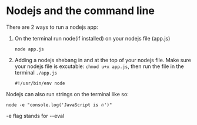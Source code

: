 # Nodejs and the command line

There are 2 ways to run a nodejs app:

1. On the terminal run node(if installed) on your nodejs file (app.js)

    ```
    node app.js
    ```

2. Adding a nodejs shebang in and at the top of your nodejs file. Make sure your nodejs file is excutable: `chmod u+x app.js`, then run the file in the terminal `./app.js`

    ```
    #!/usr/bin/env node
    ```

Nodejs can also run strings on the terminal like so:

`node -e "console.log('JavaScript is 🔥')"`

-e flag stands for --eval
